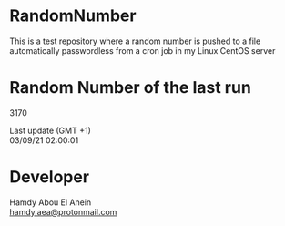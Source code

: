 # RandomNumber    
This is a test repository where a random number is pushed to a file automatically passwordless from a cron job in my Linux CentOS server    
# Random Number of the last run   
3170
      
Last update (GMT +1)    
03/09/21 02:00:01
# Developer    
Hamdy Abou El Anein   
hamdy.aea@protonmail.com
